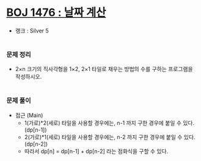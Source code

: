 # [BOJ 1476 : 날짜 계산](https://www.acmicpc.net/problem/1476)
- 랭크 : Silver 5
  <br><br>
  
### 문제 정리
- 2×n 크기의 직사각형을 1×2, 2×1 타일로 채우는 방법의 수를 구하는 프로그램을 작성하시오.
   <br><br>

### 문제 풀이
- 접근 (Main)
  - 1(가로)*2(세로) 타일을 사용할 경우에는, n-1 까지 구한 경우에 붙일 수 있다.(dp[n-1])
  - 2(가로)*1(세로) 타일을 사용할 경우에는, n-2 까지 구한 경우에 붙일 수 있다.(dp[n-2])
  - 따라서 dp[n] = dp[n-1] + dp[n-2] 라는 점화식을 구할 수 있다.  

    
    


    
    


